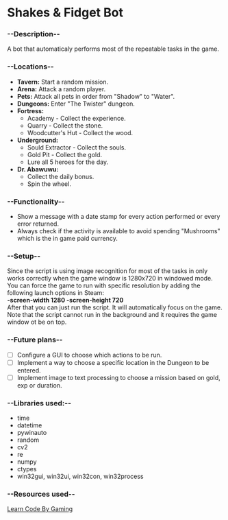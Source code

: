 # Shakes & Fidget Bot

### --Description--
A bot that automaticaly performs most of the repeatable tasks in the game.

### --Locations--
- **Tavern:** Start a random mission.
- **Arena:** Attack a random player.
- **Pets:** Attack all pets in order from "Shadow" to "Water".
- **Dungeons:** Enter "The Twister" dungeon.
- **Fortress:**
  - Academy - Collect the experience.
  - Quarry - Collect the stone.
  - Woodcutter's Hut - Collect the wood.
- **Underground:**
  - Sould Extractor - Collect the souls.
  - Gold Pit - Collect the gold.
  - Lure all 5 heroes for the day.
- **Dr. Abawuwu:**
  - Collect the daily bonus.
  - Spin the wheel.
  
### --Functionality--
- Show a message with a date stamp for every action performed or every error returned.
- Always check if the activity is available to avoid spending "Mushrooms" which is the in game paid currency.

### --Setup--
Since the script is using image recognition for most of the tasks in only works correctly when the game window is 1280x720 in windowed mode. You can force the game to run with specific resolution by adding the following launch options in Steam:  
**-screen-width 1280 -screen-height 720**  
After that you can just run the script. It will automatically focus on the game. Note that the script cannot run in the background and it requires the game window ot be on top.

### --Future plans--  
- [ ] Configure a GUI to choose which actions to be run.
- [ ] Implement a way to choose a specific location in the Dungeon to be entered.
- [ ] Implement image to text processing to choose a mission based on gold, exp or duration.
  
### --Libraries used:--
- time
- datetime
- pywinauto
- random
- cv2
- re
- numpy
- ctypes
- win32gui, win32ui, win32con, win32process  

### --Resources used--
[Learn Code By Gaming](https://www.youtube.com/channel/UCD8vb6Bi7_K_78nItq5YITA)  
